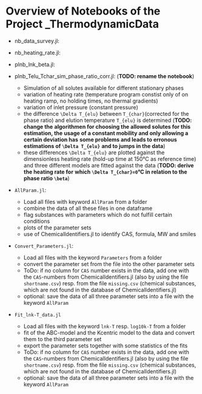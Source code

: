 # Overview of Notebooks of the Project _ThermodynamicData

- nb_data_survey.jl:

- nb_heating_rate.jl:

- plnb_lnk_beta.jl:

- plnb_Telu_Tchar_sim_phase_ratio_corr.jl: (**TODO: rename the notebook**)
    - Simulation of all solutes available for different stationary phases
    - variation of heating rate (temperature program constist only of on heating
      ramp, no holding times, no thermal gradients)
    - variation of inlet pressure (constant pressure)
    - the difference ``\Delta T_{elu}`` between ``T_{char}``(corrected for the phase ratio) and
      elution temperature ``T_{elu}`` is determined (**TODO: change the**
      **algorithmen for choosing the allowed solutes for this estimation, the**
      **usage of a constant mobility and only allowing a certain deviation has**
      **some problems and leads to erronous estimations of ``\Delta T_{elu}``**
      **and to jumps in the data**)
    - these differences ``\Delta T_{elu}`` are plotted against the dimensionless
      heating rate (hold-up time at 150°C as reference time) and three different
      models are fitted against the data (**TODO: derive the heating rate for**
      **which ``\Delta T_{char}=0``°C in relation to the phase ratio ``\beta``**) 


- `AllParam.jl`: 
  - Load all files with keyword `AllParam` from a folder
  - combine the data of all these files in one dataframe
  - flag substances with parameters which do not fulfill certain conditions
  - plots of the parameter sets
  - use of ChemicalIdentifiers.jl to identify CAS, formula, MW and smiles

- `Convert_Parameters.jl`:
  - Load all files with the keyword `Parameters` from a folder
  - convert the parameter set from the file into the other parameter sets
  - ToDo: if no column for `CAS` number exists in the data, add one with the `CAS`-numbers from ChemicalIdentifiers.jl (also by using the file `shortname.csv`) resp. from the file `missing.csv` (chemical substances, which are not found in the database of ChemicalIdentifiers.jl)
  - optional: save the data of all three parameter sets into a file with the keyword `AllParam`

- `Fit_lnk-T_data.jl`
  - Load all files with the keyword `lnk-T` resp. `log10k-T` from a folder
  - fit of the ABC-model and the Kcentric model to the data and convert them to the third parameter set
  - export the parameter sets together with some statistics of the fits
  - ToDo: if no column for `CAS` number exists in the data, add one with the `CAS`-numbers from ChemicalIdentifiers.jl (also by using the file `shortname.csv`) resp. from the file `missing.csv` (chemical substances, which are not found in the database of ChemicalIdentifiers.jl)
  - optional: save the data of all three parameter sets into a file with the keyword `AllParam`
